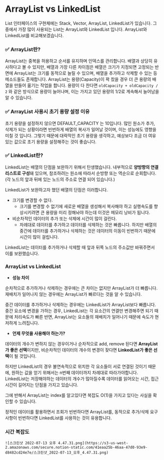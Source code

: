 # ArrayList vs LinkedList

List 인터페이스의 구현체에는 Stack, Vector, ArrayList, LinkedList가 있습니다.
그 중에서 가장 많이 사용되는 List는 ArrayList와 LinkedList 입니다.
ArrayList와 LinkedList를 비교해보겠습니다.

### ✅ ArrayList란?

ArrayList는 중복을 허용하고 순서를 유지하며 인덱스를 관리합니다.
배열과 상당히 유사하다고 볼 수 있지만, 배열과 가장 다른 차이점은 배열은 크기가 지정되면 고정되는 반면에 ArrayList는 크기를 동적으로 늘릴 수 있으며, 배열을 추가하고 삭제할 수 있는 등 메소드들도 존재합니다.
ArrayList는 용량(Capacity)이 꽉 찼을 경우 더 큰 용량의 배열을 만들어 옮기는 작업을 합니다.
용량이 다 찬다면 `oldCapacity + oldCapacity / 2` 와 같은 방식으로 용량이 늘어나며, 이는 가지고 있던 용량의 1/2로 계속해서 늘어남을 알 수 있습니다.

### ✅ ArrayList 사용시 초기 용량 설정 이유

초기 용량을 설정하지 않으면 DEFAULT_CAPACITY 는 10입니다.
많인 원소가 추가, 삭제가 되는 상황이라면 빈번하게 배열의 복사가 일어날 것이며, 이는 성능에도 영향을 미칠 것 입니다.
그렇기 때문에 대략적인 초기 용량을 생각하고, 예상보다 조금 더 여유있는 값으로 초기 용량을 설정해주는 것이 좋습니다.

### ✅ LinkedList란?

LinkedList는 배열의 단점을 보완하기 위해서 탄생했습니다.
내부적으로 **양방향의 연결 리스트로 구성**돼 있으며, 참조하려는 원소에 따라서 순방향 또는 역순으로 순회합니다. (각 노드의 앞과 뒤에 있는 노드의 주소로 연결 되어 있습니다.)

LinkedList가 보완하고자 했던 배열의 단점은 이러합니다.

- 크기를 변경할 수 없다.
    - 크기를 변경할 수 없기에 새로운 배열을 생성해서 복사해야 하고 실행속도를 향상시키려면 큰 용량을 미리 정해놔야 하는데 이것은 메모리 낭비가 됩니다.
- 비순차적인 데이터의 추가 또는 삭제에 시간이 많이 걸린다.
    - 차례대로 데이터를 추가하고 데이터를 삭제하는 것은 빠릅니다. 하지만 배열의 중간에 데이터를 추가하거나 삭제하는 것은 데이터의 이동이 빈번하기 때문에 시간이 많이 걸립니다.

LinkedList는 데이터를 추가하거나 삭제할 때 앞과 뒤쪽 노드의 주소값만 바꿔주면서 이를 보완했습니다.

### ArrayList vs LinkedList

- **성능 차이**

순차적으로 추가하거나 삭제하는 경우에는 큰 차이는 없지만 ArrayList가 더 빠릅니다.
재배치가 일어나지 않는 경우에는 ArrayList가 빠르다는 것을 알 수 있습니다.

중간 데이터를 추가하거나 삭제하는 경우에는 LinkedList가 ArrayList보다 빠릅니다.
중간 요소에 변경을 가하는 경우, LinkedList는 각 요소간의 연결만 변경해주면 되기 때문에 처리속도가 빠른 반면, ArrayList는 요소들의 재배치가 일어나기 때문에 속도가 현저하게 느려집니다.

- **언제 무엇을 사용해야 하는가?**

데이터의 개수가 변하지 않는 경우이거나 순차적으로 add, remove 된다면 **ArrayList가 좋은 선택**이지만, 비순차적인 데이터의 개수의 변경이 잦다면 **LinkedList가 좋은 선택**이 될 것입니다.

하지만 LinkedList의 경우 불연속적으로 위치한 각 요소들이 서로 연결된 것이기 때문에, 원하는 값을 얻기 위해서는 n번째 데이터까지 차례대로 따라가야합니다. LinkedList는 저장해야하는 데이터의 개수가 많아질수록 데이터를 읽어오는 시간, 접근 시간이 길어지는 단점을 가지고 있습니다.

그에 반해서 ArrayList는 index를 알고있다면 복잡도 O(1)을 가지고 있다는 사실을 확인할 수 있습니다. 

정적인 데이터를 활용하면서 조회가 빈번하다면 ArrayList를,
동적으로 추가/삭제 요구사항이 빈번하다면 LinkedList를 사용하는 것이 유용합니다.

### 시간 복잡도
    
    ![스크린샷 2022-07-13 오후 4.47.31.png](https://s3-us-west-2.amazonaws.com/secure.notion-static.com/41eaa25b-46aa-47d0-93e9-d8482cd24e7e/스크린샷_2022-07-13_오후_4.47.31.png)